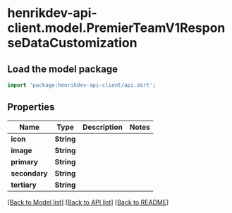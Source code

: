 # henrikdev-api-client.model.PremierTeamV1ResponseDataCustomization

## Load the model package
```dart
import 'package:henrikdev-api-client/api.dart';
```

## Properties
Name | Type | Description | Notes
------------ | ------------- | ------------- | -------------
**icon** | **String** |  | 
**image** | **String** |  | 
**primary** | **String** |  | 
**secondary** | **String** |  | 
**tertiary** | **String** |  | 

[[Back to Model list]](../README.md#documentation-for-models) [[Back to API list]](../README.md#documentation-for-api-endpoints) [[Back to README]](../README.md)


